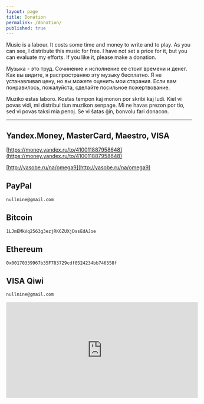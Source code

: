 ```yaml
---
layout: page
title: Donation
permalink: /donation/
published: true
---
```

Music is a labour. It costs some time and money to write and to play.
As you can see, I distribute this music for free.
I have not set a price for it, but you can evaluate my efforts.
If you like it, please make a donation.

Музыка - это труд. Сочинение и исполнение ее стоит времени и денег.
Как вы видите, я распространяю эту музыку бесплатно.
Я не устанавливал цену, но вы можете оценить мои старания.
Если вам понравилось, пожалуйста, сделайте посильное пожертвование.

Muziko estas laboro. Kostas tempon kaj monon por skribi kaj ludi.
Kiel vi povas vidi, mi distribui tiun muzikon senpage.
Mi ne havas prezon por tio, sed vi povas taksi mia penoj.
Se vi ŝatas ĝin, bonvolu fari donacon.

-----

## Yandex.Money, MasterCard, Maestro, VISA

  [https://money.yandex.ru/to/410011887958648](https://money.yandex.ru/to/410011887958648)

  [http://yasobe.ru/na/omega9](http://yasobe.ru/na/omega9)

## PayPal
  `nullnine@gmail.com`

## Bitcoin
  `1LJmEMkVq2563g3ezjRK6ZUXjDssEdAJoe`

## Ethereum
  `0x00170339967b35F783729cdf0524234bb746558f`

## VISA Qiwi
  `nullnine@gmail.com`

  <iframe src="https://qiwi.me/action/widget/omega9" width="520" height="260" frameBorder="0" ref="widget"/>

